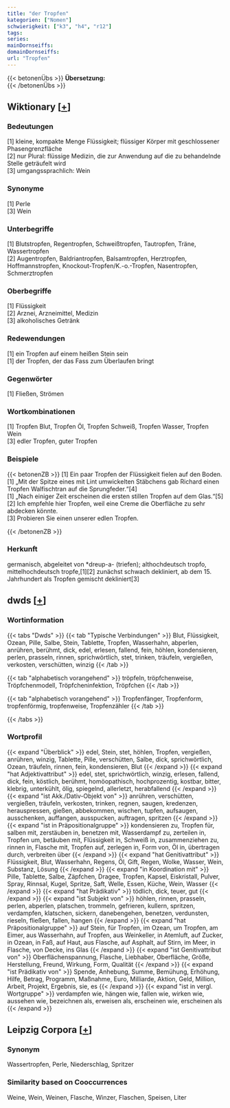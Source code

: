 ```yaml
---
title: "der Tropfen"
kategorien: ["Nomen"]
schwierigkeit: ["k3", "h4", "r12"]
tags:
series:
mainDornseiffs:
domainDornseiffs:
url: "Tropfen"
---
```


{{< betonenÜbs >}}
**Übersetzung:**  
{{< /betonenÜbs >}}

## Wiktionary [[+](https://de.wiktionary.org/wiki/Tropfen)]

### Bedeutungen
[1] kleine, kompakte Menge Flüssigkeit; flüssiger Körper mit geschlossener Phasengrenzfläche  
[2] nur Plural: flüssige Medizin, die zur Anwendung auf die zu behandelnde Stelle geträufelt wird  
[3] umgangssprachlich: Wein  

### Synonyme
[1] Perle  
[3] Wein  

### Unterbegriffe
[1] Blutstropfen, Regentropfen, Schweißtropfen, Tautropfen, Träne, Wassertropfen  
[2] Augentropfen, Baldriantropfen, Balsamtropfen, Herztropfen, Hoffmannstropfen, Knockout-Tropfen/K.-o.-Tropfen, Nasentropfen, Schmerztropfen  

### Oberbegriffe
[1] Flüssigkeit  
[2] Arznei, Arzneimittel, Medizin  
[3] alkoholisches Getränk  

### Redewendungen
[1] ein Tropfen auf einem heißen Stein sein  
[1] der Tropfen, der das Fass zum Überlaufen bringt  

### Gegenwörter
[1] Fließen, Strömen  

### Wortkombinationen
[1] Tropfen Blut, Tropfen Öl, Tropfen Schweiß, Tropfen Wasser, Tropfen Wein  
[3] edler Tropfen, guter Tropfen  

### Beispiele
{{< betonenZB >}}
[1] Ein paar Tropfen der Flüssigkeit fielen auf den Boden.  
[1] „Mit der Spitze eines mit Lint umwickelten Stäbchens gab Richard einen Tropfen Walfischtran auf die Sprungfeder.“[4]  
[1] „Nach einiger Zeit erscheinen die ersten stillen Tropfen auf dem Glas.“[5]  
[2] Ich empfehle hier Tropfen, weil eine Creme die Oberfläche zu sehr abdecken könnte.  
[3] Probieren Sie einen unserer edlen Tropfen.  

{{< /betonenZB >}}
### Herkunft
germanisch, abgeleitet von *dreup-a- (triefen); althochdeutsch tropfo, mittelhochdeutsch tropfe,[1][2] zunächst schwach dekliniert, ab dem 15. Jahrhundert als Tropfen gemischt dekliniert[3]  



## dwds [[+](https://www.dwds.de/wb/Tropfen)]

### Wortinformation
{{< tabs "Dwds" >}}
{{< tab "Typische Verbindungen" >}}
Blut, Flüssigkeit, Ozean, Pille, Salbe, Stein, Tablette, Tropfen, Wasserhahn, abperlen, anrühren, berühmt, dick, edel, erlesen, fallend, fein, höhlen, kondensieren, perlen, prasseln, rinnen, sprichwörtlich, stet, trinken, träufeln, vergießen, verkosten, verschütten, winzig
{{< /tab >}}

{{< tab "alphabetisch vorangehend" >}}
tröpfeln, tröpfchenweise, Tröpfchenmodell, Tröpfcheninfektion, Tröpfchen
{{< /tab >}}

{{< tab "alphabetisch vorangehend" >}}
Tropfenfänger, Tropfenform, tropfenförmig, tropfenweise, Tropfenzähler
{{< /tab >}}

{{< /tabs >}}

### Wortprofil
{{< expand "Überblick" >}} edel, Stein, stet, höhlen, Tropfen, vergießen, anrühren, winzig, Tablette, Pille, verschütten, Salbe, dick, sprichwörtlich, Ozean, träufeln, rinnen, fein, kondensieren, Blut {{< /expand >}}
{{< expand "hat Adjektivattribut" >}} edel, stet, sprichwörtlich, winzig, erlesen, fallend, dick, fein, köstlich, berühmt, homöopathisch, hochprozentig, kostbar, bitter, klebrig, unterkühlt, ölig, spiegelnd, allerletzt, herabfallend {{< /expand >}}
{{< expand "ist Akk./Dativ-Objekt von" >}} anrühren, verschütten, vergießen, träufeln, verkosten, trinken, regnen, saugen, kredenzen, herauspressen, gießen, abbekommen, wischen, tupfen, aufsaugen, ausschenken, auffangen, ausspucken, auftragen, spritzen {{< /expand >}}
{{< expand "ist in Präpositionalgruppe" >}} kondensieren zu, Tropfen für, salben mit, zerstäuben in, benetzen mit, Wasserdampf zu, zerteilen in, Tropfen um, betäuben mit, Flüssigkeit in, Schweiß in, zusammenziehen zu, rinnen in, Flasche mit, Tropfen auf, zerlegen in, Form von, Öl in, übertragen durch, verbreiten über {{< /expand >}}
{{< expand "hat Genitivattribut" >}} Flüssigkeit, Blut, Wasserhahn, Regens, Öl, Gift, Regen, Wolke, Wasser, Wein, Substanz, Lösung {{< /expand >}}
{{< expand "in Koordination mit" >}} Pille, Tablette, Salbe, Zäpfchen, Dragee, Tropfen, Kapsel, Eiskristall, Pulver, Spray, Rinnsal, Kugel, Spritze, Saft, Welle, Essen, Küche, Wein, Wasser {{< /expand >}}
{{< expand "hat Prädikativ" >}} tödlich, dick, teuer, gut {{< /expand >}}
{{< expand "ist Subjekt von" >}} höhlen, rinnen, prasseln, perlen, abperlen, platschen, trommeln, gefrieren, kullern, spritzen, verdampfen, klatschen, sickern, danebengehen, benetzen, verdunsten, rieseln, fließen, fallen, hangen {{< /expand >}}
{{< expand "hat Präpositionalgruppe" >}} auf Stein, für Tropfen, im Ozean, um Tropfen, am Eimer, aus Wasserhahn, auf Tropfen, aus Weinkeller, in Atemluft, auf Zucker, in Ozean, in Faß, auf Haut, aus Flasche, auf Asphalt, auf Stirn, im Meer, in Flasche, von Decke, ins Glas {{< /expand >}}
{{< expand "ist Genitivattribut von" >}} Oberflächenspannung, Flasche, Liebhaber, Oberfläche, Größe, Herstellung, Freund, Wirkung, Form, Qualität {{< /expand >}}
{{< expand "ist Prädikativ von" >}} Spende, Anhebung, Summe, Bemühung, Erhöhung, Hilfe, Betrag, Programm, Maßnahme, Euro, Milliarde, Aktion, Geld, Million, Arbeit, Projekt, Ergebnis, sie, es {{< /expand >}}
{{< expand "ist in vergl. Wortgruppe" >}} verdampfen wie, hängen wie, fallen wie, wirken wie, aussehen wie, bezeichnen als, erweisen als, erscheinen wie, erscheinen als {{< /expand >}}

## Leipzig Corpora [[+](https://corpora.uni-leipzig.de/en/res?word=Tropfen&corpusId=deu_newscrawl-public_2018)]


### Synonym
Wassertropfen, Perle, Niederschlag, Spritzer


### Similarity based on Cooccurrences
Weine, Wein, Weinen, Flasche, Winzer, Flaschen, Speisen, Liter

